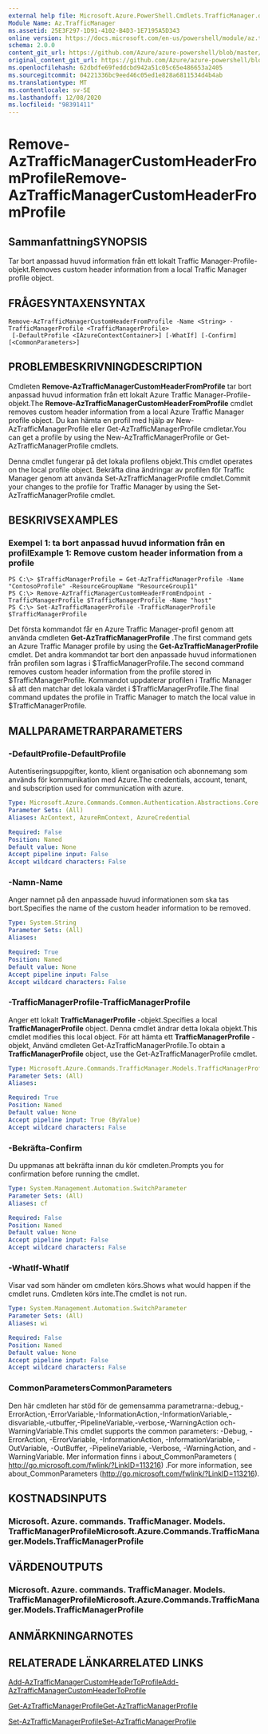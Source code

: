 ```yaml
---
external help file: Microsoft.Azure.PowerShell.Cmdlets.TrafficManager.dll-Help.xml
Module Name: Az.TrafficManager
ms.assetid: 25E3F297-1D91-4102-B4D3-1E7195A5D343
online version: https://docs.microsoft.com/en-us/powershell/module/az.trafficmanager/remove-aztrafficmanagercustomheaderfromprofile
schema: 2.0.0
content_git_url: https://github.com/Azure/azure-powershell/blob/master/src/TrafficManager/TrafficManager/help/Remove-AzTrafficManagerCustomHeaderFromProfile.md
original_content_git_url: https://github.com/Azure/azure-powershell/blob/master/src/TrafficManager/TrafficManager/help/Remove-AzTrafficManagerCustomHeaderFromProfile.md
ms.openlocfilehash: 62dbdfe69feddcbd942a51c05c65e486653a2405
ms.sourcegitcommit: 04221336bc9eed46c05ed1e828a6811534d4b4ab
ms.translationtype: MT
ms.contentlocale: sv-SE
ms.lasthandoff: 12/08/2020
ms.locfileid: "98391411"
---
```

# <span data-ttu-id="a840b-101">Remove-AzTrafficManagerCustomHeaderFromProfile</span><span class="sxs-lookup"><span data-stu-id="a840b-101">Remove-AzTrafficManagerCustomHeaderFromProfile</span></span>

## <span data-ttu-id="a840b-102">Sammanfattning</span><span class="sxs-lookup"><span data-stu-id="a840b-102">SYNOPSIS</span></span>
<span data-ttu-id="a840b-103">Tar bort anpassad huvud information från ett lokalt Traffic Manager-Profile-objekt.</span><span class="sxs-lookup"><span data-stu-id="a840b-103">Removes custom header information from a local Traffic Manager profile object.</span></span>

## <span data-ttu-id="a840b-104">FRÅGESYNTAXEN</span><span class="sxs-lookup"><span data-stu-id="a840b-104">SYNTAX</span></span>

```
Remove-AzTrafficManagerCustomHeaderFromProfile -Name <String> -TrafficManagerProfile <TrafficManagerProfile>
 [-DefaultProfile <IAzureContextContainer>] [-WhatIf] [-Confirm] [<CommonParameters>]
```

## <span data-ttu-id="a840b-105">PROBLEMBESKRIVNING</span><span class="sxs-lookup"><span data-stu-id="a840b-105">DESCRIPTION</span></span>
<span data-ttu-id="a840b-106">Cmdleten **Remove-AzTrafficManagerCustomHeaderFromProfile** tar bort anpassad huvud information från ett lokalt Azure Traffic Manager-Profile-objekt.</span><span class="sxs-lookup"><span data-stu-id="a840b-106">The **Remove-AzTrafficManagerCustomHeaderFromProfile** cmdlet removes custom header information from a local Azure Traffic Manager profile object.</span></span>
<span data-ttu-id="a840b-107">Du kan hämta en profil med hjälp av New-AzTrafficManagerProfile eller Get-AzTrafficManagerProfile cmdletar.</span><span class="sxs-lookup"><span data-stu-id="a840b-107">You can get a profile by using the New-AzTrafficManagerProfile or Get-AzTrafficManagerProfile cmdlets.</span></span>

<span data-ttu-id="a840b-108">Denna cmdlet fungerar på det lokala profilens objekt.</span><span class="sxs-lookup"><span data-stu-id="a840b-108">This cmdlet operates on the local profile object.</span></span>
<span data-ttu-id="a840b-109">Bekräfta dina ändringar av profilen för Traffic Manager genom att använda Set-AzTrafficManagerProfile cmdlet.</span><span class="sxs-lookup"><span data-stu-id="a840b-109">Commit your changes to the profile for Traffic Manager by using the Set-AzTrafficManagerProfile cmdlet.</span></span>

## <span data-ttu-id="a840b-110">BESKRIVS</span><span class="sxs-lookup"><span data-stu-id="a840b-110">EXAMPLES</span></span>

### <span data-ttu-id="a840b-111">Exempel 1: ta bort anpassad huvud information från en profil</span><span class="sxs-lookup"><span data-stu-id="a840b-111">Example 1: Remove custom header information from a profile</span></span>
```
PS C:\> $TrafficManagerProfile = Get-AzTrafficManagerProfile -Name "ContosoProfile" -ResourceGroupName "ResourceGroup11"
PS C:\> Remove-AzTrafficManagerCustomHeaderFromEndpoint -TrafficManagerProfile $TrafficManagerProfile -Name "host"
PS C:\> Set-AzTrafficManagerProfile -TrafficManagerProfile $TrafficManagerProfile
```

<span data-ttu-id="a840b-112">Det första kommandot får en Azure Traffic Manager-profil genom att använda cmdleten **Get-AzTrafficManagerProfile** .</span><span class="sxs-lookup"><span data-stu-id="a840b-112">The first command gets an Azure Traffic Manager profile by using the **Get-AzTrafficManagerProfile** cmdlet.</span></span>
<span data-ttu-id="a840b-113">Det andra kommandot tar bort den anpassade huvud informationen från profilen som lagras i $TrafficManagerProfile.</span><span class="sxs-lookup"><span data-stu-id="a840b-113">The second command removes custom header information from the profile stored in $TrafficManagerProfile.</span></span>
<span data-ttu-id="a840b-114">Kommandot uppdaterar profilen i Traffic Manager så att den matchar det lokala värdet i $TrafficManagerProfile.</span><span class="sxs-lookup"><span data-stu-id="a840b-114">The final command updates the profile in Traffic Manager to match the local value in $TrafficManagerProfile.</span></span>

## <span data-ttu-id="a840b-115">MALLPARAMETRAR</span><span class="sxs-lookup"><span data-stu-id="a840b-115">PARAMETERS</span></span>

### <span data-ttu-id="a840b-116">-DefaultProfile</span><span class="sxs-lookup"><span data-stu-id="a840b-116">-DefaultProfile</span></span>
<span data-ttu-id="a840b-117">Autentiseringsuppgifter, konto, klient organisation och abonnemang som används för kommunikation med Azure.</span><span class="sxs-lookup"><span data-stu-id="a840b-117">The credentials, account, tenant, and subscription used for communication with azure.</span></span>

```yaml
Type: Microsoft.Azure.Commands.Common.Authentication.Abstractions.Core.IAzureContextContainer
Parameter Sets: (All)
Aliases: AzContext, AzureRmContext, AzureCredential

Required: False
Position: Named
Default value: None
Accept pipeline input: False
Accept wildcard characters: False
```

### <span data-ttu-id="a840b-118">-Namn</span><span class="sxs-lookup"><span data-stu-id="a840b-118">-Name</span></span>
<span data-ttu-id="a840b-119">Anger namnet på den anpassade huvud informationen som ska tas bort.</span><span class="sxs-lookup"><span data-stu-id="a840b-119">Specifies the name of the custom header information to be removed.</span></span>

```yaml
Type: System.String
Parameter Sets: (All)
Aliases:

Required: True
Position: Named
Default value: None
Accept pipeline input: False
Accept wildcard characters: False
```

### <span data-ttu-id="a840b-120">-TrafficManagerProfile</span><span class="sxs-lookup"><span data-stu-id="a840b-120">-TrafficManagerProfile</span></span>
<span data-ttu-id="a840b-121">Anger ett lokalt **TrafficManagerProfile** -objekt.</span><span class="sxs-lookup"><span data-stu-id="a840b-121">Specifies a local **TrafficManagerProfile** object.</span></span>
<span data-ttu-id="a840b-122">Denna cmdlet ändrar detta lokala objekt.</span><span class="sxs-lookup"><span data-stu-id="a840b-122">This cmdlet modifies this local object.</span></span>
<span data-ttu-id="a840b-123">För att hämta ett **TrafficManagerProfile** -objekt, Använd cmdleten Get-AzTrafficManagerProfile.</span><span class="sxs-lookup"><span data-stu-id="a840b-123">To obtain a **TrafficManagerProfile** object, use the Get-AzTrafficManagerProfile cmdlet.</span></span>

```yaml
Type: Microsoft.Azure.Commands.TrafficManager.Models.TrafficManagerProfile
Parameter Sets: (All)
Aliases:

Required: True
Position: Named
Default value: None
Accept pipeline input: True (ByValue)
Accept wildcard characters: False
```

### <span data-ttu-id="a840b-124">-Bekräfta</span><span class="sxs-lookup"><span data-stu-id="a840b-124">-Confirm</span></span>
<span data-ttu-id="a840b-125">Du uppmanas att bekräfta innan du kör cmdleten.</span><span class="sxs-lookup"><span data-stu-id="a840b-125">Prompts you for confirmation before running the cmdlet.</span></span>

```yaml
Type: System.Management.Automation.SwitchParameter
Parameter Sets: (All)
Aliases: cf

Required: False
Position: Named
Default value: None
Accept pipeline input: False
Accept wildcard characters: False
```

### <span data-ttu-id="a840b-126">-WhatIf</span><span class="sxs-lookup"><span data-stu-id="a840b-126">-WhatIf</span></span>
<span data-ttu-id="a840b-127">Visar vad som händer om cmdleten körs.</span><span class="sxs-lookup"><span data-stu-id="a840b-127">Shows what would happen if the cmdlet runs.</span></span> <span data-ttu-id="a840b-128">Cmdleten körs inte.</span><span class="sxs-lookup"><span data-stu-id="a840b-128">The cmdlet is not run.</span></span>

```yaml
Type: System.Management.Automation.SwitchParameter
Parameter Sets: (All)
Aliases: wi

Required: False
Position: Named
Default value: None
Accept pipeline input: False
Accept wildcard characters: False
```

### <span data-ttu-id="a840b-129">CommonParameters</span><span class="sxs-lookup"><span data-stu-id="a840b-129">CommonParameters</span></span>
<span data-ttu-id="a840b-130">Den här cmdleten har stöd för de gemensamma parametrarna:-debug,-ErrorAction,-ErrorVariable,-InformationAction,-InformationVariable,-disvariable,-utbuffer,-PipelineVariable,-verbose,-WarningAction och-WarningVariable.</span><span class="sxs-lookup"><span data-stu-id="a840b-130">This cmdlet supports the common parameters: -Debug, -ErrorAction, -ErrorVariable, -InformationAction, -InformationVariable, -OutVariable, -OutBuffer, -PipelineVariable, -Verbose, -WarningAction, and -WarningVariable.</span></span> <span data-ttu-id="a840b-131">Mer information finns i about_CommonParameters ( http://go.microsoft.com/fwlink/?LinkID=113216) .</span><span class="sxs-lookup"><span data-stu-id="a840b-131">For more information, see about_CommonParameters (http://go.microsoft.com/fwlink/?LinkID=113216).</span></span>

## <span data-ttu-id="a840b-132">KOSTNADS</span><span class="sxs-lookup"><span data-stu-id="a840b-132">INPUTS</span></span>

### <span data-ttu-id="a840b-133">Microsoft. Azure. commands. TrafficManager. Models. TrafficManagerProfile</span><span class="sxs-lookup"><span data-stu-id="a840b-133">Microsoft.Azure.Commands.TrafficManager.Models.TrafficManagerProfile</span></span>

## <span data-ttu-id="a840b-134">VÄRDEN</span><span class="sxs-lookup"><span data-stu-id="a840b-134">OUTPUTS</span></span>

### <span data-ttu-id="a840b-135">Microsoft. Azure. commands. TrafficManager. Models. TrafficManagerProfile</span><span class="sxs-lookup"><span data-stu-id="a840b-135">Microsoft.Azure.Commands.TrafficManager.Models.TrafficManagerProfile</span></span>

## <span data-ttu-id="a840b-136">ANMÄRKNINGAR</span><span class="sxs-lookup"><span data-stu-id="a840b-136">NOTES</span></span>

## <span data-ttu-id="a840b-137">RELATERADE LÄNKAR</span><span class="sxs-lookup"><span data-stu-id="a840b-137">RELATED LINKS</span></span>

[<span data-ttu-id="a840b-138">Add-AzTrafficManagerCustomHeaderToProfile</span><span class="sxs-lookup"><span data-stu-id="a840b-138">Add-AzTrafficManagerCustomHeaderToProfile</span></span>](./Add-AzTrafficManagerCustomHeaderToProfile.md)

[<span data-ttu-id="a840b-139">Get-AzTrafficManagerProfile</span><span class="sxs-lookup"><span data-stu-id="a840b-139">Get-AzTrafficManagerProfile</span></span>](./Get-AzTrafficManagerProfile.md)

[<span data-ttu-id="a840b-140">Set-AzTrafficManagerProfile</span><span class="sxs-lookup"><span data-stu-id="a840b-140">Set-AzTrafficManagerProfile</span></span>](./Set-AzTrafficManagerProfile.md)
